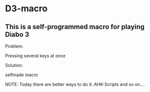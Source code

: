# D3-macro
## This is a self-programmed macro for playing Diabo 3
Problem:

Pressing several keys at once

Solution:

selfmade macro

NOTE: Today there are better ways to do it: AHK-Scripts and so on.... 
